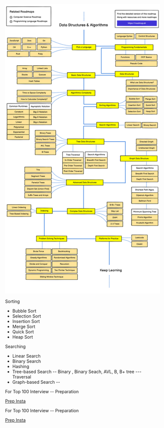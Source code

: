 ![DSA Image](./docs/dsa.jpg)


Sorting

- Bubble Sort
- Selection Sort
- Insertion Sort
- Merge Sort
- Quick Sort
- Heap Sort

Searching 

- Linear Search
- Binary Search 
- Hashing
- Tree-based Search  -- Binary , Binary Seach, AVL, B, B+ tree --- Traversal
- Graph-based Search --


For Top 100 Interview -- Preparation

[Prep Insta](https://prepinsta.com/top-100-codes/)

For Top 100 Interview -- Preparation

[Prep Insta](https://prepinsta.com/top-100-codes/)

